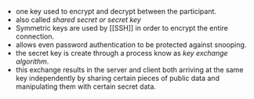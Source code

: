 - one key used to encrypt and decrypt between the participant.
- also called *shared secret or secret key*
- Symmetric keys are used by [[SSH]] in order to encrypt the entire connection. 
- allows even password authentication to be protected against snooping.
- the secret key is create through a process know as *key exchange algorithm*.
- this exchange results in the server and client both arriving at the same key independently by sharing certain pieces of public data and manipulating them with certain secret data.